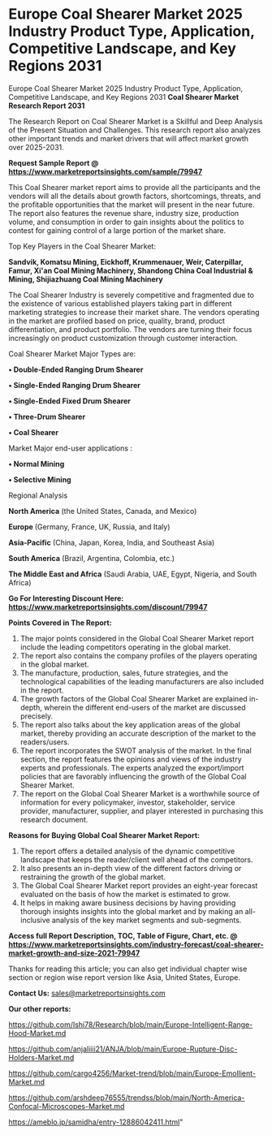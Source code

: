 # Europe Coal Shearer Market 2025 Industry Product Type, Application, Competitive Landscape, and Key Regions 2031
Europe Coal Shearer Market 2025 Industry Product Type, Application, Competitive Landscape, and Key Regions 2031
<strong>Coal Shearer Market Research Report 2031</strong>

The Research Report on Coal Shearer Market is a Skillful and Deep Analysis of the Present Situation and Challenges. This research report also analyzes other important trends and market drivers that will affect market growth over 2025-2031.

<strong>Request Sample Report @ <a href=https://www.marketreportsinsights.com/sample/79947>https://www.marketreportsinsights.com/sample/79947</a></strong>

This Coal Shearer market report aims to provide all the participants and the vendors will all the details about growth factors, shortcomings, threats, and the profitable opportunities that the market will present in the near future. The report also features the revenue share, industry size, production volume, and consumption in order to gain insights about the politics to contest for gaining control of a large portion of the market share.

Top Key Players in the Coal Shearer Market:

<strong>Sandvik, Komatsu Mining, Eickhoff, Krummenauer, Weir, Caterpillar, Famur, Xi&#39;an Coal Mining Machinery, Shandong China Coal Industrial & Mining, Shijiazhuang Coal Mining Machinery</strong>

The Coal Shearer Industry is severely competitive and fragmented due to the existence of various established players taking part in different marketing strategies to increase their market share. The vendors operating in the market are profiled based on price, quality, brand, product differentiation, and product portfolio. The vendors are turning their focus increasingly on product customization through customer interaction.

Coal Shearer Market Major Types are:

<strong>• Double-Ended Ranging Drum Shearer

• Single-Ended Ranging Drum Shearer

• Single-Ended Fixed Drum Shearer

• Three-Drum Shearer

• Coal Shearer</strong>

Market Major end-user applications :

<strong>• Normal Mining

• Selective Mining</strong>

Regional Analysis

</u><strong><b>North America</b></strong> (the United States, Canada, and Mexico)

<strong><b>Europe </b></strong>(Germany, France, UK, Russia, and Italy)

<strong><b>Asia-Pacific</b></strong> (China, Japan, Korea, India, and Southeast Asia)

<strong><b>South America</b></strong> (Brazil, Argentina, Colombia, etc.)

<strong><b>The Middle East and Africa</b></strong> (Saudi Arabia, UAE, Egypt, Nigeria, and South Africa)

<strong>Go For Interesting Discount Here: <a href=https://www.marketreportsinsights.com/discount/79947>https://www.marketreportsinsights.com/discount/79947</a></strong>

<strong>Points Covered in The Report:</strong>
<ol>
  <li>The major points considered in the Global Coal Shearer Market report include the leading competitors operating in the global market.</li>
  <li>The report also contains the company profiles of the players operating in the global market.</li>
  <li>The manufacture, production, sales, future strategies, and the technological capabilities of the leading manufacturers are also included in the report.</li>
  <li>The growth factors of the Global Coal Shearer Market are explained in-depth, wherein the different end-users of the market are discussed precisely.</li>
  <li>The report also talks about the key application areas of the global market, thereby providing an accurate description of the market to the readers/users.</li>
  <li>The report incorporates the SWOT analysis of the market. In the final section, the report features the opinions and views of the industry experts and professionals. The experts analyzed the export/import policies that are favorably influencing the growth of the Global Coal Shearer Market.</li>
  <li>The report on the Global Coal Shearer Market is a worthwhile source of information for every policymaker, investor, stakeholder, service provider, manufacturer, supplier, and player interested in purchasing this research document.</li>
</ol>
<strong>Reasons for Buying Global Coal Shearer Market Report:</strong>

<ol>
  <li>The report offers a detailed analysis of the dynamic competitive landscape that keeps the reader/client well ahead of the competitors.</li>
  <li>It also presents an in-depth view of the different factors driving or restraining the growth of the global market.</li>
  <li>The Global Coal Shearer Market report provides an eight-year forecast evaluated on the basis of how the market is estimated to grow.</li>
  <li>It helps in making aware business decisions by having providing thorough insights insights into the global market and by making an all-inclusive analysis of the key market segments and sub-segments.</li>
</ol>
<strong>Access full Report Description, TOC, Table of Figure, Chart, etc. @ <a href=https://www.marketreportsinsights.com/industry-forecast/coal-shearer-market-growth-and-size-2021-79947>https://www.marketreportsinsights.com/industry-forecast/coal-shearer-market-growth-and-size-2021-79947</a></strong>


Thanks for reading this article; you can also get individual chapter wise section or region wise report version like Asia, United States, Europe.

<strong>Contact Us:</strong>
sales@marketreportsinsights.com

<strong>Our other reports:</strong>

<a href=https://github.com/Ishi78/Research/blob/main/Europe-Intelligent-Range-Hood-Market.md>https://github.com/Ishi78/Research/blob/main/Europe-Intelligent-Range-Hood-Market.md</a>

<a href=https://github.com/anjaliiii21/ANJA/blob/main/Europe-Rupture-Disc-Holders-Market.md>https://github.com/anjaliiii21/ANJA/blob/main/Europe-Rupture-Disc-Holders-Market.md</a>

<a href=https://github.com/cargo4256/Market-trend/blob/main/Europe-Emollient-Market.md>https://github.com/cargo4256/Market-trend/blob/main/Europe-Emollient-Market.md</a>

<a href=https://github.com/arshdeep76555/trendss/blob/main/North-America-Confocal-Microscopes-Market.md>https://github.com/arshdeep76555/trendss/blob/main/North-America-Confocal-Microscopes-Market.md</a>

<a href=https://ameblo.jp/samidha/entry-12886042411.html>https://ameblo.jp/samidha/entry-12886042411.html</a>"

